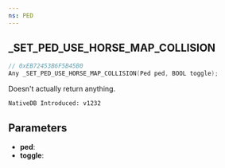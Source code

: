 ```yaml
---
ns: PED
---
```

## _SET_PED_USE_HORSE_MAP_COLLISION

```c
// 0xEB72453B6F5B45B0
Any _SET_PED_USE_HORSE_MAP_COLLISION(Ped ped, BOOL toggle);
```

Doesn't actually return anything.

```
NativeDB Introduced: v1232
```

## Parameters
* **ped**:
* **toggle**:
